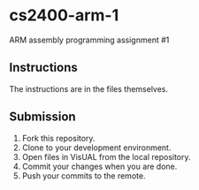 # cs2400-arm-1
ARM assembly programming assignment #1

## Instructions
The instructions are in the files themselves.

## Submission
1. Fork this repository.
2. Clone to your development environment.
3. Open files in VisUAL from the local repository.
4. Commit your changes when you are done.
5. Push your commits to the remote.

